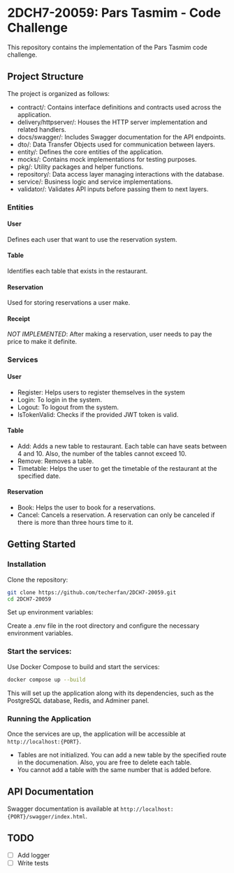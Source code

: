 # 2DCH7-20059: Pars Tasmim - Code Challenge
This repository contains the implementation of the Pars Tasmim code challenge.

## Project Structure
The project is organized as follows:

- contract/: Contains interface definitions and contracts used across the application.
- delivery/httpserver/: Houses the HTTP server implementation and related handlers.
- docs/swagger/: Includes Swagger documentation for the API endpoints.
- dto/: Data Transfer Objects used for communication between layers.
- entity/: Defines the core entities of the application.
- mocks/: Contains mock implementations for testing purposes.
- pkg/: Utility packages and helper functions.
- repository/: Data access layer managing interactions with the database.
- service/: Business logic and service implementations.
- validator/: Validates API inputs before passing them to next layers.

### Entities
#### User
Defines each user that want to use the reservation system.
#### Table
Identifies each table that exists in the restaurant.
#### Reservation
Used for storing reservations a user make.
#### Receipt
*NOT IMPLEMENTED*: After making a reservation, user needs to pay the price to make it definite.

### Services
#### User
- Register: Helps users to register themselves in the system
- Login: To login in the system.
- Logout: To logout from the system.
- IsTokenValid: Checks if the provided JWT token is valid.

#### Table
- Add: Adds a new table to restaurant. Each table can have seats between 4 and 10. Also, the number of the tables cannot exceed 10.
- Remove: Removes a table.
- Timetable: Helps the user to get the timetable of the restaurant at the specified date.

#### Reservation
- Book: Helps the user to book for a reservations.
- Cancel: Cancels a reservation. A reservation can only be canceled if there is more than three hours time to it.


## Getting Started
### Installation
Clone the repository:
```bash
git clone https://github.com/techerfan/2DCH7-20059.git
cd 2DCH7-20059
```
Set up environment variables:

Create a .env file in the root directory and configure the necessary environment variables.

### Start the services:

Use Docker Compose to build and start the services:

```bash
docker compose up --build
```
This will set up the application along with its dependencies, such as the PostgreSQL database, Redis, and Adminer panel.

### Running the Application
Once the services are up, the application will be accessible at `http://localhost:{PORT}`.

* Tables are not initialized. You can add a new table by the specified route in the documenation. Also, you are free to delete each table.
* You cannot add a table with the same number that is added before.

## API Documentation
Swagger documentation is available at `http://localhost:{PORT}/swagger/index.html`.

## TODO
- [ ] Add logger
- [ ] Write tests